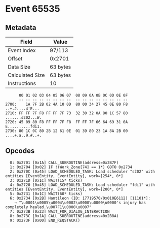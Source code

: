 # Event 65535

## Metadata

| Field           | Value    |
|-----------------|----------|
| Event Index     | 97/113   |
| Offset          | 0x2701   |
| Data Size       | 63 bytes |
| Calculated Size | 63 bytes |
| Instructions    | 10       |

```
      00 01 02 03 04 05 06 07  08 09 0A 0B 0C 0D 0E 0F
      -- -- -- -- -- -- -- --  -- -- -- -- -- -- -- --
2700:    1A 7F 2B 02 4A 10 0D  80 00 34 27 45 0E 80 F8   ..+.J....4'E...
2710: FF FF 7F F8 FF FF 7F 73  32 30 32 0A 80 1C 57 80  .......s202...W.
2720: 45 09 80 F8 FF FF 7F F8  FF FF 7F 66 64 69 31 0A  E..........fdi1.
2730: 80 1C 0C 80 2B 12 61 0E  01 39 80 23 1A 8A 2B 00  ....+.a..9.#..+.
```

## Opcodes

```
  0: 0x2701 [0x1A] CALL_SUBROUTINE(address=0x2B7F)
  1: 0x2704 [0x02] IF !(Work_Zone[74] == 1*) GOTO 0x2734
  2: 0x270C [0x45] LOAD_SCHEDULED_TASK: Load scheduler "s202" with entities [EventEntity, EventEntity], work=[254*, 0*]
  3: 0x271D [0x1C] WAIT(15* ticks)
  4: 0x2720 [0x45] LOAD_SCHEDULED_TASK: Load scheduler "fdi1" with entities [EventEntity, EventEntity], work=[200*, 0*]
  5: 0x2731 [0x1C] WAIT(60* ticks)
  6: 0x2734 [0x2B] Hantileon (ID: 17719570/0x010E6112) [11101*]:
    → "\u0001\u0005\u0004\u0002\u0000\u0000\u0000's injury has completely healed.\u007F1\u0000\u0007"
  7: 0x273B [0x23] WAIT_FOR_DIALOG_INTERACTION
  8: 0x273C [0x1A] CALL_SUBROUTINE(address=0x2B8A)
  9: 0x273F [0x00] END_REQSTACK()
```
